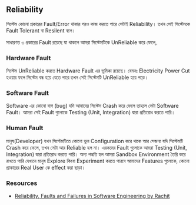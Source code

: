 ## Reliability

সিস্টেম কোনো প্রকারের Fault/Error থাকার পরও কাজ করতে পারে সেটাই Reliability। তখন সেই সিস্টেমকে Fault Tolerant বা Resilent বলে। 

সাধারণত ৩ প্রকারের Fault রয়েছে যা থাকলে আমরা সিস্টেমটিকে UnReliable করে ফেলে,

### Hardware Fault

সিস্টেম UnReliable করতে Hardware Fault এর ভূমিকা রয়েছে। যেমনঃ Electricity Power Cut হওয়ার ফলে সিস্টেম বন্ধ হয়ে যেতে পারে তখন সেই সিস্টেমটি UnReliable হয়ে পড়ে।

### Software Fault

Software এর কোনো বাগ (bug) যদি আমাদের সিস্টেম Crash করে ফেলে তাহলে সেটা Software Fault। আমরা সেই Fault গুলোকে Testing (Unit, Integration) দ্বারা প্রতিরোধ করতে পারি।

### Human Fault

মানুষ(Developer) যখন সিস্টেমটিতে কোনো ভুল Configuration করে থাকে আর সেজন্য যদি সিস্টেমটি Crash করে ফেলে, তখন সেটা আর Reliable হল না। এরকমের Fault গুলোকে আমরা Testing (Unit, Integration) দ্বারা প্রতিরোধ করতে পারি। অন্য পদ্ধতি হল আমরা Sandbox Environment তৈরি করে রাখতে পারি যেখানে মানুষ Explore কিংবা Experiment করতে পারবে আমাদের Features গুলোকে, কোনো প্রাকারের Real User কে effect করা ছাড়া। 

### Resources

- <a href="https://youtu.be/g4EnIOgYuHQ" target="_blank">Reliability, Faults and Failures in Software Engineering by Rachit</a>